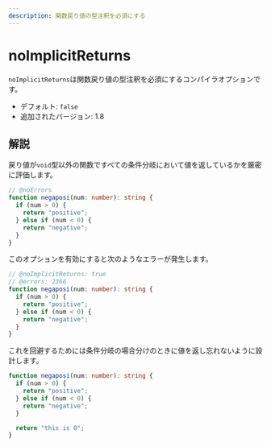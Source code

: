```yaml
---
description: 関数戻り値の型注釈を必須にする
---
```


# noImplicitReturns

`noImplicitReturns`は関数戻り値の型注釈を必須にするコンパイラオプションです。

- デフォルト: `false`
- 追加されたバージョン: 1.8

## 解説

戻り値が`void`型以外の関数ですべての条件分岐において値を返しているかを厳密に評価します。

```ts twoslash
// @noErrors
function negaposi(num: number): string {
  if (num > 0) {
    return "positive";
  } else if (num < 0) {
    return "negative";
  }
}
```

このオプションを有効にすると次のようなエラーが発生します。

```ts twoslash
// @noImplicitReturns: true
// @errors: 2366
function negaposi(num: number): string {
  if (num > 0) {
    return "positive";
  } else if (num < 0) {
    return "negative";
  }
}
```

これを回避するためには条件分岐の場合分けのときに値を返し忘れないように設計します。

```ts twoslash
function negaposi(num: number): string {
  if (num > 0) {
    return "positive";
  } else if (num < 0) {
    return "negative";
  }

  return "this is 0";
}
```
